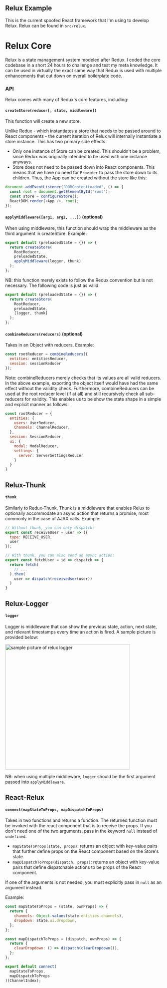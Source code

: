 ## Relux Example

This is the current spoofed React framework that I'm using to develop Relux. Relux can be found in ```src/relux```.

# Relux Core

Relux is a state management system modeled after Redux. I coded the core codebase in a short 24 hours to challenge and test my meta knowledge. It can be used in virtually the exact same way that Redux is used with multiple enhancements that cut down on overall boilerplate code.

### API

Relux comes with many of Redux's core features, including:

#### ```createStore(reducer[, state, middleware])```

This function will create a new store.

Unlike Redux - which instantiates a store that needs to be passed around to React components - the current iteration of Relux will internally instantiate a store instance. This has two primary side effects:
- Only one instance of Store can be created. This shouldn't be a problem, since Redux was originally intended to be used with one instance anyways.
- Store does not need to be passed down into React components. This means that we have no need for ```Provider``` to pass the store down to its children. Thus, the App can be created without the store like this:

```JavaScript
document.addEventListener("DOMContentLoaded", () => {
  const root = document.getElementById('root');
  const store = configureStore();
  ReactDOM.render(<App />, root);
});
```

#### ```applyMiddleware([arg1, arg2, ...])``` (optional)

When using middleware, this function should wrap the middleware as the third argument in createStore. Example:
```JavaScript
export default (preloadedState = {}) => {
  return createStore(
    RootReducer,
    preloadedState,
    applyMiddleware(logger, thunk)
  );
};
```
NB: this function merely exists to follow the Redux convention but is not necessary. The following code is just as valid:
```JavaScript
export default (preloadedState = {}) => {
  return createStore(
    RootReducer,
    preloadedState,
    [logger, thunk]
  );
};
```

#### ```combineReducers(reducers)``` (optional)

Takes in an Object with reducers. Example:
```JavaScript
const rootReducer = combineReducers({
  entities: entitiesReducer,
  session: sessionReducer
});
```
Note: combineReducers merely checks that its values are all valid reducers. In the above example, exporting the object itself would have had the same effect without the validity check. Furthermore, combineReducers can be used at the root reducer level (if at all) and still recursively check all sub-reducers for validity. This enables us to be show the state shape in a simple and explicit manner as follows:
```JavaScript
const rootReducer = {
  entities: {
    users: UserReducer,
    Channels: ChannelReducer,
  },
  session: SessionReducer,
  ui: {
    modal: ModalReducer,
    settings: {
      server: ServerSettingsReducer
    }
  }
}
```

## Relux-Thunk

#### ```thunk```

Similarly to Redux-Thunk, Thunk is a middleware that enables Relux to optionally accommodate an async action that returns a promise, most commonly in the case of AJAX calls. Example:
```JavaScript
// Without thunk, you can only dispatch:
export const receiveUser = user => ({
  type: RECEIVE_USER,
  user
});

// With thunk, you can also send an async action:
export const fetchUser = id => dispatch => {
  return fetch(
    // ...
  ).then(
    user => dispatch(receiveUser(user))
  )
}
```

## Relux-Logger

#### ```logger```

Logger is middleware that can show the previous state, action, next state, and relevant timestamps every time an action is fired. A sample picture is provided below:

<img src="https://i.imgur.com/AvkhIVw.png" alt="sample picture of relux logger" style="width: 400px;"/>

NB: when using multiple middleware, ```logger``` should be the first argument passed into ```applyMiddleware```.

## React-Relux

#### ```connect(mapStateToProps, mapDispatchToProps)```

Takes in two functions and returns a function. The returned function must be invoked with the react component that is to receive the props. If you don't need one of the two arguments, pass in the keyword ```null``` instead of ```undefined```.

* ```mapStateToProps(state, props)```: returns an object with key-value pairs that further define props on the React component based on the Store's state.
* ```mapDispatchToProps(dispatch, props)```: returns an object with key-value pairs that define dispatchable actions to be props of the React component.

If one of the arguments is not needed, you must explicitly pass in ```null``` as an argument instead.

Example:
```JavaScript
const mapStateToProps = (state, ownProps) => {
  return {
    channels: Object.values(state.entities.channels),
    dropdown: state.ui.dropdown,
  };
};

const mapDispatchToProps = (dispatch, ownProps) => {
  return {
    clearDropdown: () => dispatch(clearDropdown()),
  };
};

export default connect(
  mapStateToProps,
  mapDispatchToProps
)(ChannelIndex);
```
